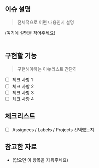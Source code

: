 ## 이슈 설명

> 전체적으로 어떤 내용인지 설명

(여기에 설명을 적어주세요)
<br><br>

## 구현할 기능

> 구현해야하는 이슈리스트 간단히

- [ ] 체크 사항 1
- [ ] 체크 사항 2
- [ ] 체크 사항 3
- [ ] 체크 사항 4

## 체크리스트

- [ ] Assignees / Labels / Projects 선택했는지

## 참고한 자료

- (없으면 이 항목을 지워주세요)
